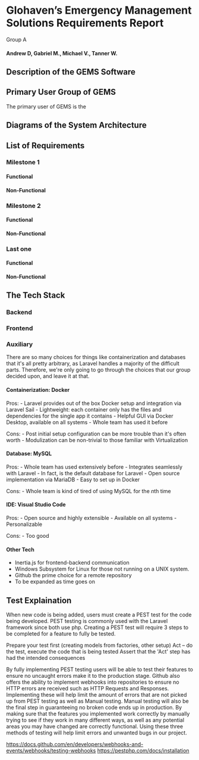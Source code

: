 # Glohaven’s Emergency Management Solutions Requirements Report

Group A


#### Andrew D, Gabriel M., Michael V., Tanner W.

## Description of the GEMS Software

## Primary User Group of GEMS

The primary user of GEMS is the 

## Diagrams of the System Architecture

## List of Requirements

### Milestone 1

#### Functional

#### Non-Functional
### Milestone 2

#### Functional

#### Non-Functional

### Last one 

#### Functional

#### Non-Functional

## The Tech Stack

### Backend
### Frontend

### Auxiliary

There are so many choices for things like containerization and databases that it's all pretty arbitrary, as Laravel handles a majority of the difficult parts.
Therefore, we're only going to go through the choices that our group decided upon, and leave it at that.

#### Containerization: Docker

Pros:
    - Laravel provides out of the box Docker setup and integration via Laravel Sail
    - Lightweight: each container only has the files and dependencies for the single app it contains
    - Helpful GUI via Docker Desktop, available on all systems
    - Whole team has used it before

Cons:
    - Post initial setup configuration can be more trouble than it's often worth
    - Modulization can be non-trivial to those familiar with Virtualization

#### Database: MySQL

Pros:
    - Whole team has used extensively before
    - Integrates seamlessly with Laravel
        - In fact, is the default database for Laravel
    - Open source implementation via MariaDB
    - Easy to set up in Docker

Cons:
    - Whole team is kind of tired of using MySQL for the *n*th time
#### IDE: Visual Studio Code

Pros:
    - Open source and highly extensible
    - Available on all systems
    - Personalizable
  
Cons:
    - Too good
#### Other Tech
- Inertia.js for frontend-backend communication
- Windows Subsystem for Linux for those not running on a UNIX system.
- Github the prime choice for a remote repository
- To be expanded as time goes on

## Test Explaination

When new code is being added, users must create a PEST test for the code being developed.
PEST testing is commonly used with the Laravel framework since both use php. 
Creating a PEST test will require 3 steps to be completed for a feature to fully be tested. 

Prepare your test first (creating models from factories, other setup)
Act – do the test, execute the code that is being tested
Assert that the 'Act' step has had the intended consequences

By fully implementing PEST testing users will be able to test their features to ensure no uncaught errors make it to the production stage.
Github also offers the ability to implement webhooks into repositories to ensure no HTTP errors are received such as HTTP Requests and Responses.
Implementing these will help limit the amount of errors that are not picked up from PEST testing as well as Manual testing. 
Manual testing will also be the final step in guaranteeing no broken code ends up in production. 
By making sure that the features you implemented work correctly by manually trying to see if they work in many different ways, 
as well as any potential areas you may have changed are correctly functional.
Using these three methods of testing will help limit errors and unwanted bugs in our project.

https://docs.github.com/en/developers/webhooks-and-events/webhooks/testing-webhooks
https://pestphp.com/docs/installation
